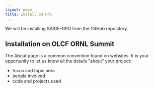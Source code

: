 ```yaml
---
layout: page
title: Install on HPC
---
```


We will be installing SAIGE-GPU from the GitHub repository.

## Installation on OLCF ORNL Summit

The About page is a common convention found on websites.
It is your opportunity to let us know all the details "about" your project:

- focus and topic area
- people involved
- code and projects used

